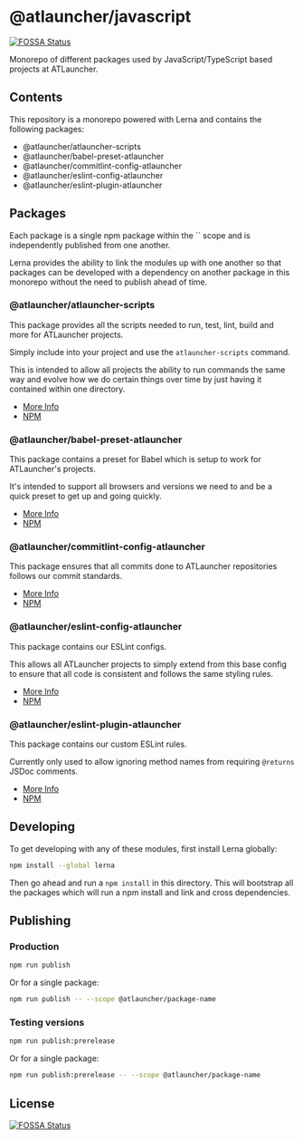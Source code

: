 # @atlauncher/javascript

[![FOSSA Status](https://app.fossa.io/api/projects/git%2Bgithub.com%2FATLauncher%2Fjavascript.svg?type=shield)](https://app.fossa.io/projects/git%2Bgithub.com%2FATLauncher%2Fjavascript?ref=badge_shield)

Monorepo of different packages used by JavaScript/TypeScript based projects at ATLauncher.

## Contents

This repository is a monorepo powered with Lerna and contains the following packages:

* @atlauncher/atlauncher-scripts
* @atlauncher/babel-preset-atlauncher
* @atlauncher/commitlint-config-atlauncher
* @atlauncher/eslint-config-atlauncher
* @atlauncher/eslint-plugin-atlauncher

## Packages

Each package is a single npm package within the `` scope and is independently published
from one another.

Lerna provides the ability to link the modules up with one another so that packages can be developed with a dependency
on another package in this monorepo without the need to publish ahead of time.

### @atlauncher/atlauncher-scripts

This package provides all the scripts needed to run, test, lint, build and more for ATLauncher projects.

Simply include into your project and use the `atlauncher-scripts` command.

This is intended to allow all projects the ability to run commands the same way and evolve how we do certain things over
time by just having it contained within one directory.

* [More Info](https://github.com/ATLauncher/javascript/tree/master/packages/atlauncher-scripts)
* [NPM](https://www.npmjs.com/package/@atlauncher/atlauncher-scripts)

### @atlauncher/babel-preset-atlauncher

This package contains a preset for Babel which is setup to work for ATLauncher's projects.

It's intended to support all browsers and versions we need to and be a quick preset to get up and going quickly.

* [More Info](https://github.com/ATLauncher/javascript/tree/master/packages/babel-present-atlauncher)
* [NPM](https://www.npmjs.com/package/@atlauncher/babel-present-atlauncher)

### @atlauncher/commitlint-config-atlauncher

This package ensures that all commits done to ATLauncher repositories follows our commit standards.

* [More Info](https://github.com/ATLauncher/javascript/tree/master/packages/commitlint-config-atlauncher)
* [NPM](https://www.npmjs.com/package/@atlauncher/commitlint-config-atlauncher)

### @atlauncher/eslint-config-atlauncher

This package contains our ESLint configs.

This allows all ATLauncher projects to simply extend from this base config to ensure that all code is consistent and
follows the same styling rules.

* [More Info](https://github.com/ATLauncher/javascript/tree/master/packages/eslint-config-atlauncher)
* [NPM](https://www.npmjs.com/package/@atlauncher/eslint-config-atlauncher)

### @atlauncher/eslint-plugin-atlauncher

This package contains our custom ESLint rules.

Currently only used to allow ignoring method names from requiring `@returns` JSDoc comments.

* [More Info](https://github.com/ATLauncher/javascript/tree/master/packages/eslint-plugin-atlauncher)
* [NPM](https://www.npmjs.com/package/@atlauncher/eslint-plugin-atlauncher)

## Developing

To get developing with any of these modules, first install Lerna globally:

```bash
npm install --global lerna
```

Then go ahead and run a `npm install` in this directory. This will bootstrap all the packages which
will run a npm install and link and cross dependencies.

## Publishing

### Production

```bash
npm run publish
```

Or for a single package:

```bash
npm run publish -- --scope @atlauncher/package-name
```

### Testing versions

```bash
npm run publish:prerelease
```

Or for a single package:

```bash
npm run publish:prerelease -- --scope @atlauncher/package-name
```

## License

[![FOSSA Status](https://app.fossa.io/api/projects/git%2Bgithub.com%2FATLauncher%2Fjavascript.svg?type=large)](https://app.fossa.io/projects/git%2Bgithub.com%2FATLauncher%2Fjavascript?ref=badge_large)
